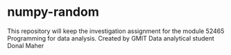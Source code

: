 # numpy-random
This repository will keep the investigation assignment for the module 52465 Programming for data analysis. Created by GMIT Data analytical student Donal Maher
